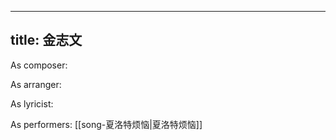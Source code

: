
---
title: 金志文
---
As composer: 

As arranger: 

As lyricist: 

As performers: [[song-夏洛特烦恼|夏洛特烦恼]]
